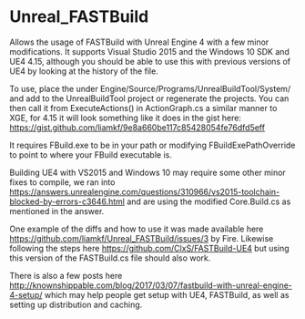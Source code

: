 # Unreal_FASTBuild
Allows the usage of FASTBuild with Unreal Engine 4 with a few minor modifications. It supports Visual Studio 2015 and the Windows 10 SDK and UE4 4.15, although you should be able to use this with previous versions of UE4 by looking at the history of the file.

To use, place the under Engine/Source/Programs/UnrealBuildTool/System/ and add to the UnrealBuildTool project or regenerate the projects. You can then call it from ExecuteActions() in ActionGraph.cs a similar manner to XGE, for 4.15 it will look something like it does in the gist here: https://gist.github.com/liamkf/9e8a660be117c85428054fe76dfd5eff

It requires FBuild.exe to be in your path or modifying FBuildExePathOverride to point to where your FBuild executable is.

Building UE4 with VS2015 and Windows 10 may require some other minor fixes to compile, we ran into https://answers.unrealengine.com/questions/310966/vs2015-toolchain-blocked-by-errors-c3646.html and are using the modified Core.Build.cs as mentioned in the answer.

One example of the diffs and how to use it was made available here https://github.com/liamkf/Unreal_FASTBuild/issues/3 by Fire. Likewise following the steps here https://github.com/ClxS/FASTBuild-UE4 but using this version of the FASTBuild.cs file should also work.

There is also a few posts here http://knownshippable.com/blog/2017/03/07/fastbuild-with-unreal-engine-4-setup/ which may help people get setup with UE4, FASTBuild, as well as setting up distribution and caching.
